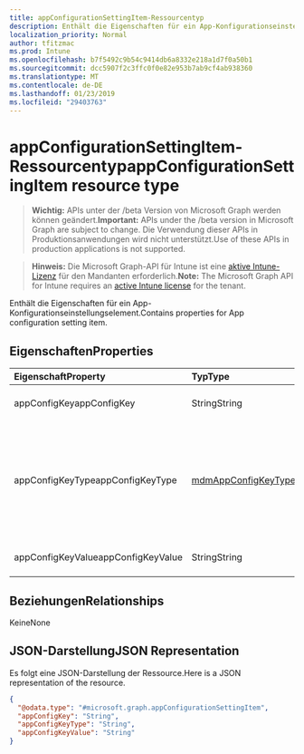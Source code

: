 ```yaml
---
title: appConfigurationSettingItem-Ressourcentyp
description: Enthält die Eigenschaften für ein App-Konfigurationseinstellungselement.
localization_priority: Normal
author: tfitzmac
ms.prod: Intune
ms.openlocfilehash: b7f5492c9b54c9414db6a8332e218a1d7f0a50b1
ms.sourcegitcommit: dcc5907f2c3ffc0f0e82e953b7ab9cf4ab938360
ms.translationtype: MT
ms.contentlocale: de-DE
ms.lasthandoff: 01/23/2019
ms.locfileid: "29403763"
---
```

# <a name="appconfigurationsettingitem-resource-type"></a><span data-ttu-id="8f300-103">appConfigurationSettingItem-Ressourcentyp</span><span class="sxs-lookup"><span data-stu-id="8f300-103">appConfigurationSettingItem resource type</span></span>

> <span data-ttu-id="8f300-104">**Wichtig:** APIs unter der /beta Version von Microsoft Graph werden können geändert.</span><span class="sxs-lookup"><span data-stu-id="8f300-104">**Important:** APIs under the /beta version in Microsoft Graph are subject to change.</span></span> <span data-ttu-id="8f300-105">Die Verwendung dieser APIs in Produktionsanwendungen wird nicht unterstützt.</span><span class="sxs-lookup"><span data-stu-id="8f300-105">Use of these APIs in production applications is not supported.</span></span>

> <span data-ttu-id="8f300-106">**Hinweis:** Die Microsoft Graph-API für Intune ist eine [aktive Intune-Lizenz](https://go.microsoft.com/fwlink/?linkid=839381) für den Mandanten erforderlich.</span><span class="sxs-lookup"><span data-stu-id="8f300-106">**Note:** The Microsoft Graph API for Intune requires an [active Intune license](https://go.microsoft.com/fwlink/?linkid=839381) for the tenant.</span></span>

<span data-ttu-id="8f300-107">Enthält die Eigenschaften für ein App-Konfigurationseinstellungselement.</span><span class="sxs-lookup"><span data-stu-id="8f300-107">Contains properties for App configuration setting item.</span></span>

## <a name="properties"></a><span data-ttu-id="8f300-108">Eigenschaften</span><span class="sxs-lookup"><span data-stu-id="8f300-108">Properties</span></span>
|<span data-ttu-id="8f300-109">Eigenschaft</span><span class="sxs-lookup"><span data-stu-id="8f300-109">Property</span></span>|<span data-ttu-id="8f300-110">Typ</span><span class="sxs-lookup"><span data-stu-id="8f300-110">Type</span></span>|<span data-ttu-id="8f300-111">Beschreibung</span><span class="sxs-lookup"><span data-stu-id="8f300-111">Description</span></span>|
|:---|:---|:---|
|<span data-ttu-id="8f300-112">appConfigKey</span><span class="sxs-lookup"><span data-stu-id="8f300-112">appConfigKey</span></span>|<span data-ttu-id="8f300-113">String</span><span class="sxs-lookup"><span data-stu-id="8f300-113">String</span></span>|<span data-ttu-id="8f300-114">App-Konfigurationsschlüssel</span><span class="sxs-lookup"><span data-stu-id="8f300-114">app configuration key.</span></span>|
|<span data-ttu-id="8f300-115">appConfigKeyType</span><span class="sxs-lookup"><span data-stu-id="8f300-115">appConfigKeyType</span></span>|[<span data-ttu-id="8f300-116">mdmAppConfigKeyType</span><span class="sxs-lookup"><span data-stu-id="8f300-116">mdmAppConfigKeyType</span></span>](../resources/intune-apps-mdmappconfigkeytype.md)|<span data-ttu-id="8f300-117">Typs des App-Konfigurationsschlüssels.</span><span class="sxs-lookup"><span data-stu-id="8f300-117">app configuration key type.</span></span> <span data-ttu-id="8f300-118">Mögliche Werte: `stringType`, `integerType`, `realType`, `booleanType`, `tokenType`.</span><span class="sxs-lookup"><span data-stu-id="8f300-118">Possible values are: `stringType`, `integerType`, `realType`, `booleanType`, `tokenType`.</span></span>|
|<span data-ttu-id="8f300-119">appConfigKeyValue</span><span class="sxs-lookup"><span data-stu-id="8f300-119">appConfigKeyValue</span></span>|<span data-ttu-id="8f300-120">String</span><span class="sxs-lookup"><span data-stu-id="8f300-120">String</span></span>|<span data-ttu-id="8f300-121">Wert des App-Konfigurationsschlüssels</span><span class="sxs-lookup"><span data-stu-id="8f300-121">app configuration key value.</span></span>|

## <a name="relationships"></a><span data-ttu-id="8f300-122">Beziehungen</span><span class="sxs-lookup"><span data-stu-id="8f300-122">Relationships</span></span>
<span data-ttu-id="8f300-123">Keine</span><span class="sxs-lookup"><span data-stu-id="8f300-123">None</span></span>

## <a name="json-representation"></a><span data-ttu-id="8f300-124">JSON-Darstellung</span><span class="sxs-lookup"><span data-stu-id="8f300-124">JSON Representation</span></span>
<span data-ttu-id="8f300-125">Es folgt eine JSON-Darstellung der Ressource.</span><span class="sxs-lookup"><span data-stu-id="8f300-125">Here is a JSON representation of the resource.</span></span>
<!-- {
  "blockType": "resource",
  "@odata.type": "microsoft.graph.appConfigurationSettingItem"
}
-->
``` json
{
  "@odata.type": "#microsoft.graph.appConfigurationSettingItem",
  "appConfigKey": "String",
  "appConfigKeyType": "String",
  "appConfigKeyValue": "String"
}
```




